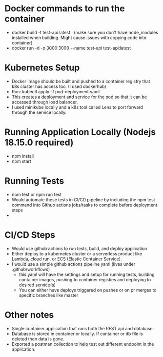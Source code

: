 # Docker commands to run the container
- docker build -t test-api:latest . (make sure you don't have node_modules installed when building. Might cause issues with copying code into container)
- docker run -d -p 3000:3000 --name test-api test-api:latest

# Kubernetes Setup
- Docker image should be built and pushed to a container registry that k8s cluster has access too. (I used dockerhub)
- Run: kubectl apply -f pod-deployment.yaml 
- This creates a deployment and service for the pod so that it can be accessed through load balancer.
- I used minikube locally and a k8s tool called Lens to port forward through the service locally.

# Running Application Locally (Nodejs 18.15.0 required)
- npm install
- npm start

# Running Tests
- npm test or npm run test
- Would automate these tests in CI/CD pipeline by including the npm test command into Github actions jobs/tasks to complete before deployment steps
- 

# CI/CD Steps
- Would use github actions to run tests, build, and deploy application
- Either deploy to a kubernetes cluster or a serverless product like Lambda, cloud run, or ECS (Elastic Container Service).
- I would use a simple github actions pipeline yaml (lives under .github/workflows)
  - this yaml will have the settings and setup for running tests, building container images, pushing to container registies and deploying to desired service(s)
  - You can either have deploys triggered on pushes or on pr merges to specific branches like master
# Other notes
- Single container application that runs both the REST api and database. 
- Database is stored in container or locally. If container or db file is deleted then data is gone.
- Exported a postman collection to help test out different endpoint in the application.